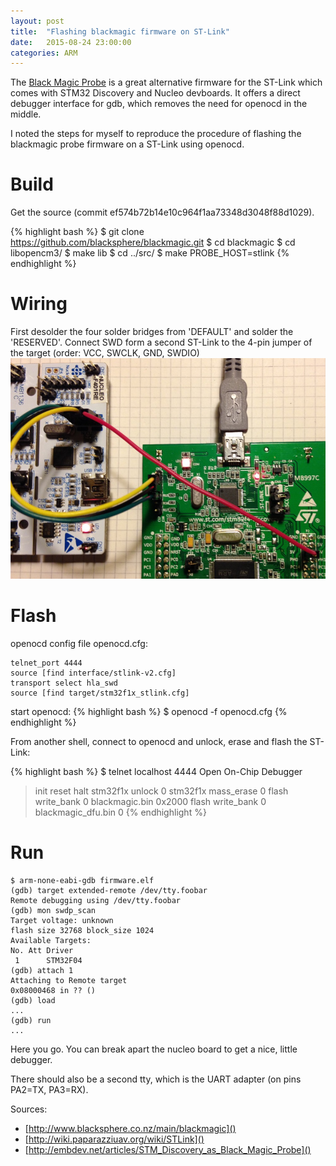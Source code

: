 ```yaml
---
layout: post
title:  "Flashing blackmagic firmware on ST-Link"
date:   2015-08-24 23:00:00
categories: ARM
---
```


The [Black Magic Probe](http://www.blacksphere.co.nz/main/blackmagic) is a great alternative firmware for the ST-Link which comes with STM32 Discovery and Nucleo devboards.
It offers a direct debugger interface for gdb, which removes the need for openocd in the middle.

I noted the steps for myself to reproduce the procedure of flashing the blackmagic probe firmware on a ST-Link using openocd.

# Build
Get the source (commit ef574b72b14e10c964f1aa73348d3048f88d1029).

{% highlight bash %}
$ git clone https://github.com/blacksphere/blackmagic.git
$ cd blackmagic
$ cd libopencm3/
$ make lib
$ cd ../src/
$ make PROBE_HOST=stlink
{% endhighlight %}

# Wiring
First desolder the four solder bridges from 'DEFAULT' and solder the 'RESERVED'.
Connect SWD form a second ST-Link to the 4-pin jumper of the target (order: VCC, SWCLK, GND, SWDIO)
![Flashing of the ST-Link from a Nucleo board](/images/blackmagic-stlink-wiring.jpg)

# Flash
openocd config file openocd.cfg:

~~~
telnet_port 4444
source [find interface/stlink-v2.cfg]
transport select hla_swd
source [find target/stm32f1x_stlink.cfg]
~~~

start openocd:
{% highlight bash %}
$ openocd -f openocd.cfg
{% endhighlight %}

From another shell, connect to openocd and unlock, erase and flash the ST-Link:

{% highlight bash %}
$ telnet localhost 4444
Open On-Chip Debugger
> init
> reset halt
> stm32f1x unlock 0
> stm32f1x mass_erase 0
> flash write_bank 0 blackmagic.bin 0x2000
> flash write_bank 0 blackmagic_dfu.bin 0
{% endhighlight %}


# Run

~~~
$ arm-none-eabi-gdb firmware.elf
(gdb) target extended-remote /dev/tty.foobar
Remote debugging using /dev/tty.foobar
(gdb) mon swdp_scan
Target voltage: unknown
flash size 32768 block_size 1024
Available Targets:
No. Att Driver
 1      STM32F04
(gdb) attach 1
Attaching to Remote target
0x08000468 in ?? ()
(gdb) load
...
(gdb) run
...
~~~

Here you go. You can break apart the nucleo board to get a nice, little debugger.

There should also be a second tty, which is the UART adapter (on pins PA2=TX, PA3=RX).

Sources:

- [http://www.blacksphere.co.nz/main/blackmagic]()
- [http://wiki.paparazziuav.org/wiki/STLink]()
- [http://embdev.net/articles/STM_Discovery_as_Black_Magic_Probe]()

